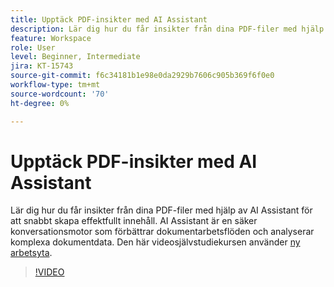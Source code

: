 ```yaml
---
title: Upptäck PDF-insikter med AI Assistant
description: Lär dig hur du får insikter från dina PDF-filer med hjälp av AI-assistenten
feature: Workspace
role: User
level: Beginner, Intermediate
jira: KT-15743
source-git-commit: f6c34181b1e98e0da2929b7606c905b369f6f0e0
workflow-type: tm+mt
source-wordcount: '70'
ht-degree: 0%

---
```


# Upptäck PDF-insikter med AI Assistant

Lär dig hur du får insikter från dina PDF-filer med hjälp av AI Assistant för att snabbt skapa effektfullt innehåll. AI Assistant är en säker konversationsmotor som förbättrar dokumentarbetsflöden och analyserar komplexa dokumentdata. Den här videosjälvstudiekursen använder [ny arbetsyta](new-workspace.md).


>[!VIDEO](https://video.tv.adobe.com/v/3430512?quality=12&learn=on&hidetitle=true)
